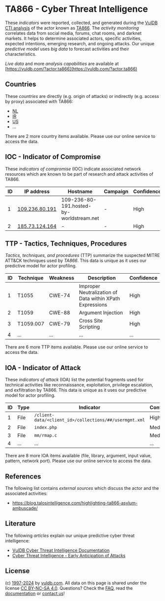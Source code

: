 # TA866 - Cyber Threat Intelligence

These _indicators_ were reported, collected, and generated during the [VulDB CTI analysis](https://vuldb.com/?kb.cti) of the actor known as [TA866](https://vuldb.com/?actor.ta866). The _activity monitoring_ correlates data from social media, forums, chat rooms, and darknet markets. It helps to determine associated actors, specific activities, expected intentions, emerging research, and ongoing attacks. Our unique _predictive model_ uses _big data_ to forecast activities and their characteristics.

_Live data_ and more _analysis capabilities_ are available at [https://vuldb.com/?actor.ta866](https://vuldb.com/?actor.ta866)

## Countries

These _countries_ are directly (e.g. origin of attacks) or indirectly (e.g. access by proxy) associated with TA866:

* [NL](https://vuldb.com/?country.nl)
* [IR](https://vuldb.com/?country.ir)
* [US](https://vuldb.com/?country.us)
* ...

There are 2 more country items available. Please use our online service to access the data.

## IOC - Indicator of Compromise

These _indicators of compromise_ (IOC) indicate associated network resources which are known to be part of research and attack activities of TA866.

ID | IP address | Hostname | Campaign | Confidence
-- | ---------- | -------- | -------- | ----------
1 | [109.236.80.191](https://vuldb.com/?ip.109.236.80.191) | 109-236-80-191.hosted-by-worldstream.net | - | High
2 | [185.73.124.164](https://vuldb.com/?ip.185.73.124.164) | - | - | High

## TTP - Tactics, Techniques, Procedures

_Tactics, techniques, and procedures_ (TTP) summarize the suspected MITRE ATT&CK techniques used by _TA866_. This data is unique as it uses our predictive model for actor profiling.

ID | Technique | Weakness | Description | Confidence
-- | --------- | -------- | ----------- | ----------
1 | T1055 | CWE-74 | Improper Neutralization of Data within XPath Expressions | High
2 | T1059 | CWE-88 | Argument Injection | High
3 | T1059.007 | CWE-79 | Cross Site Scripting | High
4 | ... | ... | ... | ...

There are 6 more TTP items available. Please use our online service to access the data.

## IOA - Indicator of Attack

These _indicators of attack_ (IOA) list the potential fragments used for technical activities like reconnaissance, exploitation, privilege escalation, and exfiltration by TA866. This data is unique as it uses our predictive model for actor profiling.

ID | Type | Indicator | Confidence
-- | ---- | --------- | ----------
1 | File | `/client-data/<client_id>/collections/##/usermgmt.xml` | High
2 | File | `index.php` | Medium
3 | File | `mm/rmap.c` | Medium
4 | ... | ... | ...

There are 8 more IOA items available (file, library, argument, input value, pattern, network port). Please use our online service to access the data.

## References

The following list contains _external sources_ which discuss the actor and the associated activities:

* https://blog.talosintelligence.com/highlighting-ta866-asylum-ambuscade/

## Literature

The following _articles_ explain our unique predictive cyber threat intelligence:

* [VulDB Cyber Threat Intelligence Documentation](https://vuldb.com/?kb.cti)
* [Cyber Threat Intelligence - Early Anticipation of Attacks](https://www.scip.ch/en/?labs.20201022)

## License

(c) [1997-2024](https://vuldb.com/?kb.changelog) by [vuldb.com](https://vuldb.com/?kb.about). All data on this page is shared under the license [CC BY-NC-SA 4.0](https://creativecommons.org/licenses/by-nc-sa/4.0/). Questions? Check the [FAQ](https://vuldb.com/?kb.faq), read the [documentation](https://vuldb.com/?kb) or [contact us](https://vuldb.com/?contact)!
